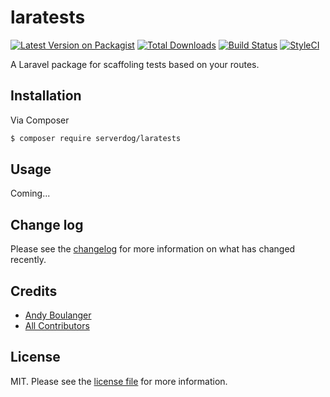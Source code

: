 # laratests

[![Latest Version on Packagist][ico-version]][link-packagist]
[![Total Downloads][ico-downloads]][link-downloads]
[![Build Status][ico-travis]][link-travis]
[![StyleCI][ico-styleci]][link-styleci]

A Laravel package for scaffoling tests based on your routes.

## Installation

Via Composer

``` bash
$ composer require serverdog/laratests
```

## Usage

Coming...

## Change log

Please see the [changelog](changelog.md) for more information on what has changed recently.


## Credits

- [Andy Boulanger][link-author]
- [All Contributors][link-contributors]

## License

MIT. Please see the [license file](license.md) for more information.

[ico-version]: https://img.shields.io/packagist/v/serverdog/laratests.svg?style=flat-square
[ico-downloads]: https://img.shields.io/packagist/dt/serverdog/laratests.svg?style=flat-square
[ico-travis]: https://img.shields.io/travis/serverdog/laratests/master.svg?style=flat-square
[ico-styleci]: https://styleci.io/repos/12345678/shield

[link-packagist]: https://packagist.org/packages/serverdog/laratests
[link-downloads]: https://packagist.org/packages/serverdog/laratests
[link-travis]: https://travis-ci.org/serverdog/laratests
[link-styleci]: https://styleci.io/repos/12345678
[link-author]: https://github.com/serverdog
[link-contributors]: ../../contributors
